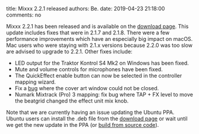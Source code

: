title: Mixxx 2.2.1 released
authors: Be.
date: 2019-04-23 21:18:00
comments: no

Mixxx 2.2.1 has been released and is available on the [download page](https://mixxx.org/download/). This update includes fixes that were in 2.1.7 and 2.1.8. There were a few performance improvements which have an especially big impact on macOS. Mac users who were staying with 2.1.x versions because 2.2.0 was too slow are advised to upgrade to 2.2.1. Other fixes include:

- LED output for the Traktor Kontrol S4 Mk2 on Windows has been fixed.
- Mute and volume controls for microphones have been fixed.
- The QuickEffect enable button can now be selected in the controller mapping wizard.
- Fix a [bug](https://bugs.launchpad.net/mixxx/+bug/1823199) where the cover art window could not be closed.
- Numark Mixtrack (Pro) 3 mapping: fix bug where TAP + FX level to move the beatgrid changed the effect unit mix knob.

Note that we are currently having an issue updating the Ubuntu PPA. Ubuntu users can install the .deb file from the [download page](https://mixxx.org/download/) or wait until we get the new update in the PPA (or [build from source code](https://mixxx.org/wiki/doku.php/compiling_on_linux)).

